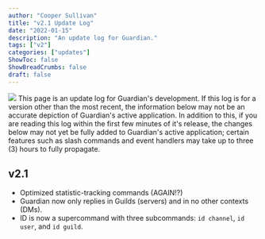 ```yaml
---
author: "Cooper Sullivan"
title: "v2.1 Update Log"
date: "2022-01-15"
description: "An update log for Guardian."
tags: ["v2"]
categories: ["updates"]
ShowToc: false
ShowBreadCrumbs: false
draft: false
---
```


![](https://i.imgur.com/HoFS66o.png#center)
This page is an update log for Guardian's development. If this log is for a version other than the most recent,
the information below may not be an accurate depiction of Guardian's active application. In addition to this, if
you are reading this log within the first few minutes of it's release, the changes below may not yet be fully added
to Guardian's active application; certain features such as slash commands and event handlers may take up to three (3)
hours to fully propagate.

## v2.1
- Optimized statistic-tracking commands (AGAIN!?)
- Guardian now only replies in Guilds (servers) and in no other contexts (DMs).
- ID is now a supercommand with three subcommands: ``id channel``, ``id user``, and ``id guild``.